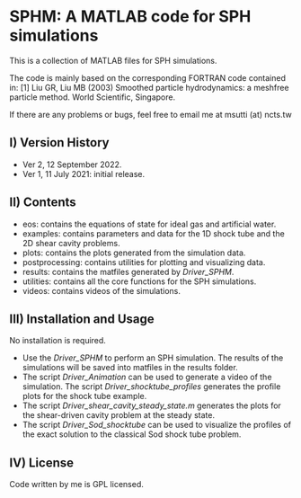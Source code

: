 # SPHM: A MATLAB code for SPH simulations
 
This is a collection of MATLAB files for SPH simulations.

The code is mainly based on the corresponding FORTRAN code contained in:
[1] Liu GR, Liu MB (2003) Smoothed particle hydrodynamics: a meshfree
    particle method. World Scientific, Singapore.

If there are any problems or bugs, feel free to email me at msutti (at) ncts.tw


## I) Version History

- Ver 2, 12 September 2022.
- Ver 1, 11 July 2021: initial release.


## II) Contents

- eos: contains the equations of state for ideal gas and artificial water.
- examples: contains parameters and data for the 1D shock tube and the
            2D shear cavity problems.
- plots: contains the plots generated from the simulation data.
- postprocessing: contains utilities for plotting and visualizing data.
- results: contains the matfiles generated by *Driver_SPHM*.
- utilities: contains all the core functions for the SPH simulations.
- videos: contains videos of the simulations.


## III) Installation and Usage

No installation is required.
- Use the *Driver_SPHM* to perform an SPH simulation.
The results of the simulations will be saved into matfiles
in the results folder. 
- The script *Driver_Animation* can be used to generate a video of 
the simulation. The script *Driver_shocktube_profiles* generates the 
profile plots for the shock tube example.
- The script *Driver_shear_cavity_steady_state.m* generates the plots for
the shear-driven cavity problem at the steady state.
- The script *Driver_Sod_shocktube* can be used to visualize the profiles
of the exact solution to the classical Sod shock tube problem.


## IV) License

Code written by me is GPL licensed.
